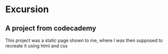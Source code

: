 # Excursion
## A project from codecademy

This project was a static page shown to me, where I was then supposed to recreate it using html and css


